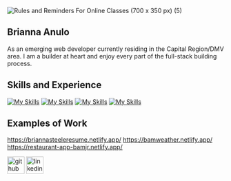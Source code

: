 
![Rules and Reminders For Online Classes (700 x 350 px) (5)](https://github.com/bristeele99/bristeele99/assets/148241566/7c98d2f9-740a-460f-9c6e-61e853b57eaf)



## Brianna Anulo

As an emerging web developer currently residing in the Capital Region/DMV area. I am a builder at heart and enjoy every part of the full-stack building process.   

## Skills and Experience
[![My Skills](https://skillicons.dev/icons?i=react&perline=1)](https://skillicons.dev)
[![My Skills](https://skillicons.dev/icons?i=js&perline=1)](https://skillicons.dev)
[![My Skills](https://skillicons.dev/icons?i=css&perline=1)](https://skillicons.dev)
[![My Skills](https://skillicons.dev/icons?i=html&perline=1)](https://skillicons.dev)


## Examples of Work
https://briannasteeleresume.netlify.app/
https://bamweather.netlify.app/ <br/>
https://restaurant-app-bamjr.netlify.app/

[<img src='https://cdn.jsdelivr.net/npm/simple-icons@3.0.1/icons/github.svg' alt='github' height='40'>](https://github.com/bristeele99)  [<img src='https://cdn.jsdelivr.net/npm/simple-icons@3.0.1/icons/linkedin.svg' alt='linkedin' height='40'>](https://www.linkedin.com/in/bristeele99/)  



  
